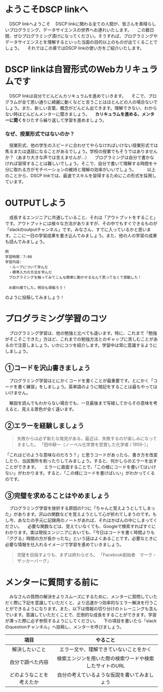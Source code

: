 # ようこそDSCP linkへ
　DSCP linkへようこそ
　DSCP linkに関わる全ての人間が、皆さんを素晴らしいプログラミング、データサイエンスの世界へお連れいたします。
　この数日間、ぜひプログラミング漬けになってください。そうすれば、プログラミングやデータサイエンスとを理解するといった当面の目的以上のものが出てくることでしょう。
　それではこの章ではDSCP linkの使い方をご紹介いたします。

# DSCP linkは自習形式のWebカリキュラムです
　DSCP linkは自分でどんどんカリキュラムを進めていきます。
　そこで、プログラムが全て思い通りに綺麗に動くなどと言うことはほとんどの人の場合ないでしょう。また、新しい言葉、概念がどんどん出てきます。理解できない、わからない時はどんどんメンターに聞きましょう。
　**カリキュラムを進める、メンターに聞く**をひたすら繰り返して学習を進めましょう。

### なぜ、授業形式ではないのか？
　授業形式、他の学生のスピードに合わせてやらなければいけない授業形式では焦るまたは退屈になることがあるでしょう。学校の授業でもそうではありませんか？（あまり大きな声では言えませんが…）
　プログラミングは自分で書かなければ習得することは難しいでしょう。そこで、自分で書いて理解する時間を十分に取れる方がモチベーションの維持と理解の効率がいいでしょう。
　
　以上のことから、DSCP linkでは、最速でスキルを習得するためにこの形式を採用しています。

# OUTPUTしよう
　成長するエンジニアに共通していること、それは「アウトプットをすること」です。アウトプットには様々な方法がありますが、その中でもすぐできるものが「slackのoutputチャンネル」です。みなさん、すでに入っているかと思います。ここに一日の学習成果を書き込んでみましょう。また、他の人の学習の成果も読んでみましょう。

```
例
学習時間：7:00
学習内容:
　・ループについて学んだ
　・標準入力の方法を学んだ
　プログラミングを触ってみてこんな簡単に動かせるなんて思ってなくて感動した！
　
　お疲れ様でした。明日も頑張ろう！
```

のように投稿してみましょう！

# プログラミング学習のコツ
　プログラミング学習は、他の勉強と比べても違います。特に、これまで「勉強がそこそこできた」方ほど、これまでの勉強方法とのギャップに苦しむことがあるので注意しましょう。いかにコツを紹介します。学習中は常に意識するようにしましょう。

## ①コードを沢山書きましょう
　プログラミング学習はとにかくコードを書くことが最重要です。とにかく「コードを書く練習」をしましょう。英単語のように暗記をすることは最もやってはいけません。

　解説を読んでもわからない場合でも、一旦最後まで写経してからその意味を考えると、見える景色が全く違います。

## ②エラーを経験しましょう

>失敗からは必ず新たな発見がある。最近は、失敗するのが楽しみになってきました。
>「田中耕一（ノーベル化学賞を受賞した化学者 / 1959-）」

「これはどのような意味なのだろう？」と思うコードがあったら、書き方を改変したり、当該箇所を削ったりしてみましょう。すると、何かしらのエラーを出すことができます。
　エラーに直面することで、「この様にコードを書いてはいけない」がわかります。すると、「この様にコードを書けばいい」がわかってくるのです。

## ③完璧を求めることはやめましょう

　プログラミング学習を挫折する原因の1つに「ちゃんと覚えようとしてしまった」があります。沢山の関数などを覚えようとして心が折れてしまうのです。もし今、あなたの手元に記録用のノートがあれば、それはかばんの中にしまってください。
　必要な関数などは、覚えていなくても、Googleで検索すればすぐにわかります。実は現役エンジニアにおいても、「今日はコードを書く時間よりも『ググる』時間の方が長かったな」という話はよくあることです。必要なときに必要な情報を仕入れるイメージで学習を進めていきましょう。

> 完璧を目指すよりも、まずは終わらせろ。
> 「Facebook創始者　マーク・ザッカーバーグ」

# メンターに質問する前に
　みなさんの質問の解決をよりスムーズにするために、メンターに質問していただく際に下記を意識していただくと、より迅速かつ効率的なエラー解決を行うことができるようになります。また、以下は情報の切り分けのトレーニングも含んでいます。意識していただくことで、圧倒的な成長をすることができます。学習が滞った際に必ず参照するようにしてください。
　下の項目を書いたら「slackのquestionチャンネル」へ投稿し、メンターを呼びましょう。

|項目|やること|
|:--:|:--:|
|解決したいこと|エラー文や、理解できていないことをかく|
|自分で調べた内容|検索エンジンを用いた際の検索ワードや検索したサイトのURL|
|どのようなことを考えたか|自分の考えているような仮説を書いてみましょう|